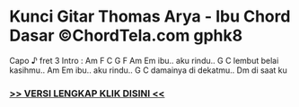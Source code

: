 
 # Kunci Gitar Thomas Arya - Ibu Chord Dasar ©ChordTela.com gphk8


Capo ♪ fret 3 Intro : Am F C G F Am Em ibu.. aku rindu.. G C lembut belai kasihmu.. Am Em ibu.. aku rindu.. G C damainya di dekatmu.. Dm di saat ku

###  <a href="https://shortlighzx.web.app?sq=Kunci Gitar Thomas Arya - Ibu Chord Dasar ©ChordTela.com"> >> VERSI LENGKAP KLIK DISINI << </a>
